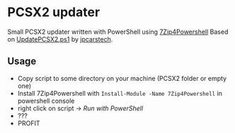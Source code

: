 # PCSX2 updater

Small PCSX2 updater written with PowerShell using [7Zip4Powershell](https://github.com/thoemmi/7Zip4Powershell)
Based on [UpdatePCSX2.ps1](https://github.com/jpcarstech/emulation/blob/main/UpdatePCSX2.ps1) by [jpcarstech](https://github.com/jpcarstech).

## Usage
- Copy script to some directory on your machine  (PCSX2 folder or empty one)
- Install 7Zip4Powershell with `Install-Module -Name 7Zip4Powershell` in powershell console
- right click on script -> *Run with PowerShell*
- ???
- PROFIT